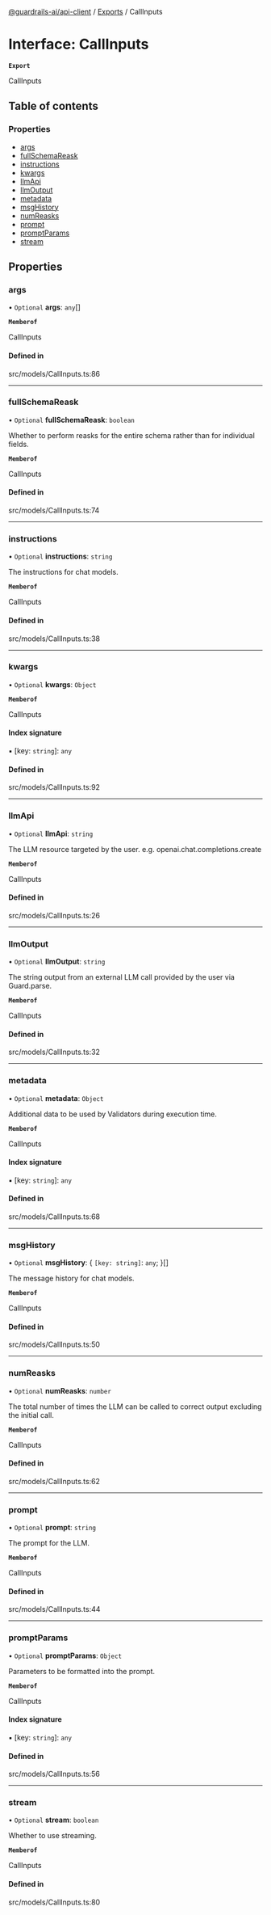 [@guardrails-ai/api-client](../README.md) / [Exports](../modules.md) / CallInputs

# Interface: CallInputs

**`Export`**

CallInputs

## Table of contents

### Properties

- [args](CallInputs.md#args)
- [fullSchemaReask](CallInputs.md#fullschemareask)
- [instructions](CallInputs.md#instructions)
- [kwargs](CallInputs.md#kwargs)
- [llmApi](CallInputs.md#llmapi)
- [llmOutput](CallInputs.md#llmoutput)
- [metadata](CallInputs.md#metadata)
- [msgHistory](CallInputs.md#msghistory)
- [numReasks](CallInputs.md#numreasks)
- [prompt](CallInputs.md#prompt)
- [promptParams](CallInputs.md#promptparams)
- [stream](CallInputs.md#stream)

## Properties

### args

• `Optional` **args**: `any`[]

**`Memberof`**

CallInputs

#### Defined in

src/models/CallInputs.ts:86

___

### fullSchemaReask

• `Optional` **fullSchemaReask**: `boolean`

Whether to perform reasks for the entire schema rather than for individual fields.

**`Memberof`**

CallInputs

#### Defined in

src/models/CallInputs.ts:74

___

### instructions

• `Optional` **instructions**: `string`

The instructions for chat models.

**`Memberof`**

CallInputs

#### Defined in

src/models/CallInputs.ts:38

___

### kwargs

• `Optional` **kwargs**: `Object`

**`Memberof`**

CallInputs

#### Index signature

▪ [key: `string`]: `any`

#### Defined in

src/models/CallInputs.ts:92

___

### llmApi

• `Optional` **llmApi**: `string`

The LLM resource targeted by the user. e.g. openai.chat.completions.create

**`Memberof`**

CallInputs

#### Defined in

src/models/CallInputs.ts:26

___

### llmOutput

• `Optional` **llmOutput**: `string`

The string output from an external LLM call provided by the user via Guard.parse.

**`Memberof`**

CallInputs

#### Defined in

src/models/CallInputs.ts:32

___

### metadata

• `Optional` **metadata**: `Object`

Additional data to be used by Validators during execution time.

**`Memberof`**

CallInputs

#### Index signature

▪ [key: `string`]: `any`

#### Defined in

src/models/CallInputs.ts:68

___

### msgHistory

• `Optional` **msgHistory**: \{ `[key: string]`: `any`;  }[]

The message history for chat models.

**`Memberof`**

CallInputs

#### Defined in

src/models/CallInputs.ts:50

___

### numReasks

• `Optional` **numReasks**: `number`

The total number of times the LLM can be called to correct output excluding the initial call.

**`Memberof`**

CallInputs

#### Defined in

src/models/CallInputs.ts:62

___

### prompt

• `Optional` **prompt**: `string`

The prompt for the LLM.

**`Memberof`**

CallInputs

#### Defined in

src/models/CallInputs.ts:44

___

### promptParams

• `Optional` **promptParams**: `Object`

Parameters to be formatted into the prompt.

**`Memberof`**

CallInputs

#### Index signature

▪ [key: `string`]: `any`

#### Defined in

src/models/CallInputs.ts:56

___

### stream

• `Optional` **stream**: `boolean`

Whether to use streaming.

**`Memberof`**

CallInputs

#### Defined in

src/models/CallInputs.ts:80
